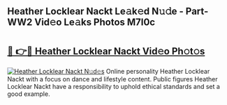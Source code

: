 ## Heather Locklear Nackt Le𝚊k𝚎d N𝚞𝚍e - Part-WW2 Vid𝚎o Le𝚊ks Photos M7I0c

# <h2><a href="http://fb5wde.evod.top/?m=Heather+Locklear+Nackt">🔗 👉🔴 Heather Locklear Nackt Vid𝚎o Ph𝚘t𝚘s</a></h2>

[![Heather Locklear Nackt N𝚞d𝚎s](https://i.imgur.com/8V9OHl7.gif)](http://fb5wde.evod.top/?m=Heather+Locklear+Nackt)
Online personality Heather Locklear Nackt with a focus on dance and lifestyle content. Public figures Heather Locklear Nackt have a responsibility to uphold ethical standards and set a good example. 
